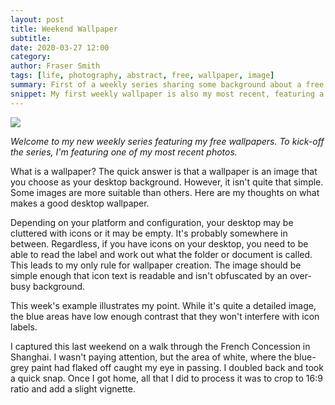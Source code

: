 ```yaml
---
layout: post
title: Weekend Wallpaper
subtitle:
date: 2020-03-27 12:00
category:
author: Fraser Smith
tags: [life, photography, abstract, free, wallpaper, image]
summary: First of a weekly series sharing some background about a free wallpaper
snippet: My first weekly wallpaper is also my most recent, featuring a photograph taken less than a week ago on a walk through Shanghai.
---
```

<img src="{{site.imagebase}}bluewall.jpg" />

_Welcome to my new weekly series featuring my free wallpapers. To kick-off the series, I'm featuring one of my most recent photos._
<!--more-->

What is a wallpaper? The quick answer is that a wallpaper is an image that you choose as your desktop background. However, it isn't quite that simple. Some images are more suitable than others. Here are my thoughts on what makes a good desktop wallpaper.

Depending on your platform and configuration, your desktop may be cluttered with icons or it may be empty. It's probably somewhere in between. Regardless, if you have icons on your desktop, you need to be able to read the label and work out what the folder or document is called. This leads to my only rule for wallpaper creation. The image should be simple enough that icon text is readable and isn't obfuscated by an over-busy background.

This week's example illustrates my point. While it's quite a detailed image, the blue areas have low enough contrast that they won't interfere with icon labels.

I captured this last weekend on a walk through the French Concession in Shanghai. I wasn't paying attention, but the area of white, where the blue-grey paint had flaked off caught my eye in passing. I doubled back and took a quick snap. Once I got home, all that I did to process it was to crop to 16:9 ratio and add a slight vignette.


